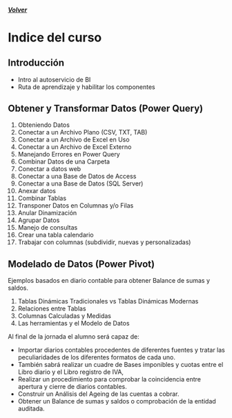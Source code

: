 ##### [Volver](/Curso-de-Herramientas-analiticas-para-auditoria-I/)
<script src="https://kit.fontawesome.com/065728df02.js" crossorigin="anonymous"></script>
# Indice del curso

## Introducción
  *	Intro al autoservicio de BI <a href="#"><i class="far fa-file-pdf"></i></a> 
  *	Ruta de aprendizaje y habilitar los componentes <a href="#"><i class="far fa-file-word"></i></a> 
## Obtener y Transformar Datos (Power Query)
  1. Obteniendo Datos
  1.	Conectar a un Archivo Plano (CSV, TXT, TAB) <a href="#"><i class="far fa-file-code"></i> </a>
  1.	Conectar a un Archivo de Excel en Uso
  1.	Conectar a un Archivo de Excel Externo
  1.	Manejando Errores en Power Query
  1.	Combinar Datos de una Carpeta  <a href="#"><i class="far fa-file-archive"></i></a> 
  1.	Conectar a datos web
  1.	Conectar a una Base de Datos de Access <a href="#"><i class="fas fa-database"></i></a> 
  1.	Conectar a una Base de Datos (SQL Server) <a href="#"><i class="fas fa-database"></i></a> 
  1.	Anexar datos
  1.	Combinar Tablas 
  1.	Transponer Datos en Columnas y/o Filas
  1.	Anular Dinamización
  1.	Agrupar Datos
  1. Manejo de consultas
  1. Crear una tabla calendario
  1. Trabajar con columnas (subdividir, nuevas y personalizadas) <a href="#"> <i class="fas fa-file-excel"></i></a> 



 
## Modelado de Datos (Power Pivot)
  Ejemplos basados en diario contable para obtener Balance de sumas y saldos.
  1.	Tablas Dinámicas Tradicionales vs Tablas Dinámicas Modernas
  1.	Relaciones entre Tablas
  1.	Columnas Calculadas y Medidas
  1.	Las herramientas y el Modelo de Datos


Al final de la jornada el alumno será capaz de:
*	Importar diarios contables procedentes de diferentes fuentes y tratar las peculiaridades de los diferentes formatos de cada uno.
*	También sabrá realizar un cuadre de Bases imponibles y cuotas entre el Libro diario y el Libro registro de IVA, 
*	Realizar un procedimiento para comprobar la coincidencia entre apertura y cierre de diarios contables.
*	Construir un Análisis del Ageing de las cuentas a cobrar. 
*	Obtener un Balance de sumas y saldos o comprobación de la entidad auditada.

